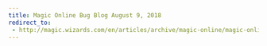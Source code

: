 ```yaml
---
title: Magic Online Bug Blog August 9, 2018
redirect_to:
 - http://magic.wizards.com/en/articles/archive/magic-online/magic-online-bug-blog-august-9-2018-2018-08-09
---
```

